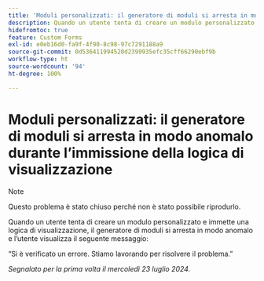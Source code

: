 ```yaml
---
title: 'Moduli personalizzati: il generatore di moduli si arresta in modo anomalo durante l’immissione della logica di visualizzazione'
description: Quando un utente tenta di creare un modulo personalizzato e immette una logica di visualizzazione, il generatore di moduli si arresta in modo anomalo e l’utente visualizza un messaggio.
hidefromtoc: true
feature: Custom Forms
exl-id: e0eb16d0-fa9f-4f90-8c98-97c7291188a9
source-git-commit: 0d536411994520d2399935efc35cff66290ebf9b
workflow-type: ht
source-wordcount: '94'
ht-degree: 100%

---
```


# Moduli personalizzati: il generatore di moduli si arresta in modo anomalo durante l’immissione della logica di visualizzazione

>[!NOTE]
>
>Questo problema è stato chiuso perché non è stato possibile riprodurlo.

Quando un utente tenta di creare un modulo personalizzato e immette una logica di visualizzazione, il generatore di moduli si arresta in modo anomalo e l’utente visualizza il seguente messaggio:

“Si è verificato un errore. Stiamo lavorando per risolvere il problema.”

_Segnalato per la prima volta il mercoledì 23 luglio 2024._

